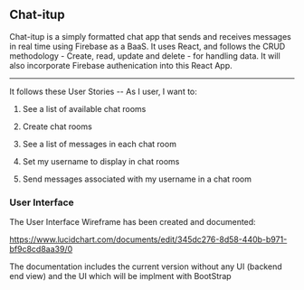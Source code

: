 ## Chat-itup

Chat-itup is a simply formatted chat app that sends and receives messages in real time using Firebase as a BaaS. It uses React, and follows the CRUD methodology - Create, read, update and delete - for handling data. It will also incorporate Firebase authenication into this React App.

--------

It follows these User Stories -- As I user, I want to:

1.  See a list of available chat rooms

2. Create chat rooms

3. See a list of messages in each chat room

4. Set my username to display in chat rooms

5. Send messages associated with my username in a chat room


### User Interface

The User Interface Wireframe has been created and documented:

https://www.lucidchart.com/documents/edit/345dc276-8d58-440b-b971-bf9c8cd8aa39/0

The documentation includes the current version without any UI (backend end view) and the UI which will be implment with BootStrap
